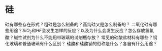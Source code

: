 
# 硅
硅有哪些存在形式？粗硅是怎么制备的？高纯硅又是怎么制备的？
二氧化硅有哪些用途？$SiO_{2}$和$HF$会发生怎样的反应？以及为什么会发生反应？怎么存放氢氟酸？碱性试剂为什么不能用带玻璃的试剂瓶存放？
常见的硅酸盐材料有哪些？钢化玻璃和普通玻璃有什么区别？
硅酸和硅酸钠的俗称是什么？各自有什么用途？
